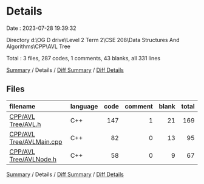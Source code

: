 # Details

Date : 2023-07-28 19:39:32

Directory d:\\OG D drive\\Level 2 Term 2\\CSE 208\\Data Structures And Algorithms\\CPP\\AVL Tree

Total : 3 files,  287 codes, 1 comments, 43 blanks, all 331 lines

[Summary](results.md) / Details / [Diff Summary](diff.md) / [Diff Details](diff-details.md)

## Files
| filename | language | code | comment | blank | total |
| :--- | :--- | ---: | ---: | ---: | ---: |
| [CPP/AVL Tree/AVL.h](/CPP/AVL%20Tree/AVL.h) | C++ | 147 | 1 | 21 | 169 |
| [CPP/AVL Tree/AVLMain.cpp](/CPP/AVL%20Tree/AVLMain.cpp) | C++ | 82 | 0 | 13 | 95 |
| [CPP/AVL Tree/AVLNode.h](/CPP/AVL%20Tree/AVLNode.h) | C++ | 58 | 0 | 9 | 67 |

[Summary](results.md) / Details / [Diff Summary](diff.md) / [Diff Details](diff-details.md)